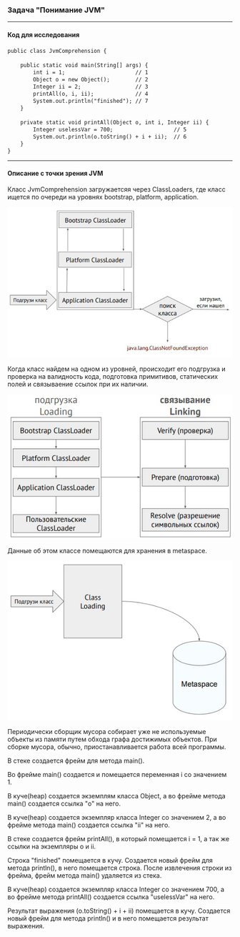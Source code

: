 ### Задача "Понимание JVM"
___
#### Код для исследования
```
public class JvmComprehension {

    public static void main(String[] args) {
        int i = 1;                      // 1
        Object o = new Object();        // 2
        Integer ii = 2;                 // 3
        printAll(o, i, ii);             // 4
        System.out.println("finished"); // 7
    }

    private static void printAll(Object o, int i, Integer ii) {
        Integer uselessVar = 700;                   // 5
        System.out.println(o.toString() + i + ii);  // 6
    }
}
```
___
#### Описание с точки зрения JVM
Класс JvmComprehension загружаетсяя через ClassLoaders, где класс ищется по очереди на уровнях bootstrap, platform, application.

![](ClassLoaders.jpg)

Когда класс найдем на одном из уровней, происходит его подгрузка и проверка на валидность кода, подготовка примитивов, статических полей и связываение ссылок при их наличии.

![](Loading%26Linking.jpg)

Данные об этом классе помещаются для хранения в metaspace.

![](MetaSpace.jpg)

Периодически сборщик мусора собирает уже не используемые объекты из памяти путем обхода графа достижимых объектов.
При сборке мусора, обычно, приостанавливается работа всей программы.

В стеке создается фрейм для метода main().

Во фрейме main() создается и помещается переменная i со значением 1.

В куче(heap) создается экземплям класса Object, а во фрейме метода main() создается ссылка "o" на него.

В куче(heap) создается экземпляр класса Integer со значением 2, а во фрейме метода main() создается ссылка "ii" на него.

В стеке создается фрейм printAll(), в который помещается i = 1, а так же ссылки на экземпляры o и ii.

Строка "finished" помещается в кучу.
Создается новый фрейм для метода println(), в него помещается строка.
После извлечения строки из фрейма, фрейм метода main() удаляется из стека.

В куче(heap) создается экземпляр класса Integer со значением 700, а во фрейме метода printAll() создается ссылка "uselessVar" на него.

Результат выражения (o.toString() + i + ii) помещается в кучу.
Создается новый фрейм для метода println() и в него помещается результат выражения.